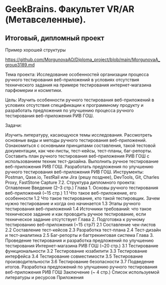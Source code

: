 # GeekBrains. Факультет VR/AR (Метавселенные).
## Итоговый, дипломный проект 

Пример хорошей структуры

https://github.com/MorgunovaAO/Diploma_project/blob/main/MorgunovaA_group3189.md
 
Тема проекта: Исследование особенностей организации процесса ручного тестирования веб-приложений в условиях отсутствия технического задания на примере тестирования интернет-магазина парфюмерии и косметики. 

Цель: Изучить особенности ручного тестирования веб-приложений в условиях отсутствия спецификации к программному продукту и разработать предложения по улучшению процесса ручного тестирования веб-приложения РИВ ГОШ. 

Задачи: 

Изучить литературу, касающуюся темы исследования. 
Рассмотреть основные виды и методы ручного тестирования веб-приложений.
Ознакомиться с основными принципами составления, такой тестовой документации, как чек-листы, тест-кейсы, тест-планы, баг-репорты. 
Составить план ручного тестирования веб-приложения РИВ ГОШ с использованием техник тест-дизайна. 
Выполнить ручное тестирование веб-приложения РИВ ГОШ. 
Разработать предложения по улучшению ручного тестирования веб-приложения РИВ ГОШ.
Инструменты: Postman, Qase.io, TestRail или Jira (решу позднее), DevTools, Git, Charles Proxy, FastStone Capture 7.2.
Структура дипломного проекта: 
Оглавление 
Введение (2–3 стр.) 
Глава 1. Основы ручного тестирования веб-приложений (~15 стр.) 
1.1 Что такое веб-приложение, его особенности 
1.2 Что такое тестирование, кто такой тестировщик. Зачем нужно тестирование и когда оно начинается 
1.3 Этапы ручного тестирования веб-приложений 
1.4 Источники требований: что такое техническое задание и как проводить ручное тестирование, если техническое задание отсутствует 
Глава 2. Подготовка к ручному тестированию веб-приложения (~15 стр7) 
2.1 Составление чек-листов 
2.2 Составление тест-кейсов 
2.3 Разработка тест-плана
2.4 Тест-дизайн и тест-аналитика 
2.5 Баг-репорты и багтрекинговая система 
Глава 3. Проведение тестирования и разработка предложений по улучшению тестирования Интернет-магазина РИВ ГОШ (~20 стр.) 
3.1 Тестирование функциональности 
3.2 Тестирование юзабилити 
3.3 Тестирование интерфейса 
3.4 Тестирование совместимости 
3.5 Тестирование производительности 
3.6 Тестирование безопасности 
3.7 Подведение итогов. Разработка предложений по улучшению ручного тестирования веб-приложения РИВ ГОШ 
Заключение (~ 4 стр.) 
Список используемой литературы и ресурсов
Приложения
